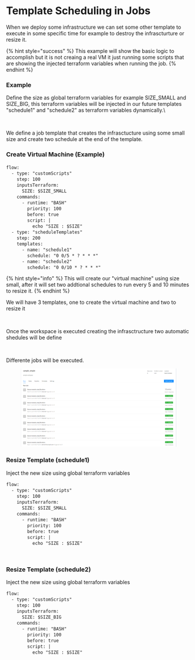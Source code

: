 # Template Scheduling in Jobs

When we deploy some infrastructure we can set some other template to execute in some specific time for example to destroy the infrascturture or resize it.

{% hint style="success" %}
This example will show the basic logic to accomplish but it is not creaing a real VM it just  running some scripts that are showing the injected  terraform variables when running the job.
{% endhint %}

### Example

Define the size as global terraform variables for example SIZE\_SMALL and SIZE\_BIG, this terraform variables will be injected in our future templates "schedule1" and "schedule2" as terraform variables dynamically.\


<figure><img src="https://user-images.githubusercontent.com/4461895/225761283-27d0a9c2-6c3d-430c-9d80-66cb6a2d51d8.png" alt=""><figcaption></figcaption></figure>

We define a job template that creates the infrasctucture using some small size and create two schedule at the end of the template.

### Create Virtual Machine (Example)

```
flow:
  - type: "customScripts"
    step: 100
    inputsTerraform:
      SIZE: $SIZE_SMALL
    commands:
      - runtime: "BASH"
        priority: 100
        before: true
        script: |
          echo "SIZE : $SIZE"
  - type: "scheduleTemplates"
    step: 200
    templates:
      - name: "schedule1"
        schedule: "0 0/5 * ? * * *"
      - name: "schedule2"
        schedule: "0 0/10 * ? * * *"
```

{% hint style="info" %}
This will create our "virtual machine" using size small, after it will set two addtional schedules to run every 5 and 10 minutes to resize it.
{% endhint %}

We will have 3 templates, one to create the virtual machine and two to resize it

<figure><img src="https://user-images.githubusercontent.com/4461895/225761347-18b09e5d-29ae-4815-b27f-ea219db8ffa8.png" alt=""><figcaption></figcaption></figure>

Once the workspace is executed creating the infrasctructure two automatic shedules will be define

<figure><img src="https://user-images.githubusercontent.com/4461895/225761484-ad328fb4-7275-48b0-ab99-3a6a7a219488.png" alt=""><figcaption></figcaption></figure>

Differente jobs will be executed.

<figure><img src="../../../.gitbook/assets/image.png" alt=""><figcaption></figcaption></figure>

### Resize Template (schedule1)

Inject the new size using global terraform variables

```
flow:
  - type: "customScripts"
    step: 100
    inputsTerraform:
      SIZE: $SIZE_SMALL
    commands:
      - runtime: "BASH"
        priority: 100
        before: true
        script: |
          echo "SIZE : $SIZE"
```

<figure><img src="https://user-images.githubusercontent.com/4461895/225762481-af2a0779-8383-472a-90a1-61fd362d0c50.png" alt=""><figcaption></figcaption></figure>

### Resize Template (schedule2)

Inject the new size using global terraform variables

```
flow:
  - type: "customScripts"
    step: 100
    inputsTerraform:
      SIZE: $SIZE_BIG
    commands:
      - runtime: "BASH"
        priority: 100
        before: true
        script: |
          echo "SIZE : $SIZE"
```

<figure><img src="https://user-images.githubusercontent.com/4461895/225762637-f18f0335-c49a-4761-9a25-446ae196f8d1.png" alt=""><figcaption></figcaption></figure>

